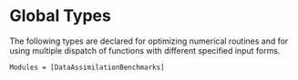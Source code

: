 # Global Types 
The following types are declared for optimizing numerical routines and for using multiple
dispatch of functions with different specified input forms.

```@autodocs
Modules = [DataAssimilationBenchmarks]
```

